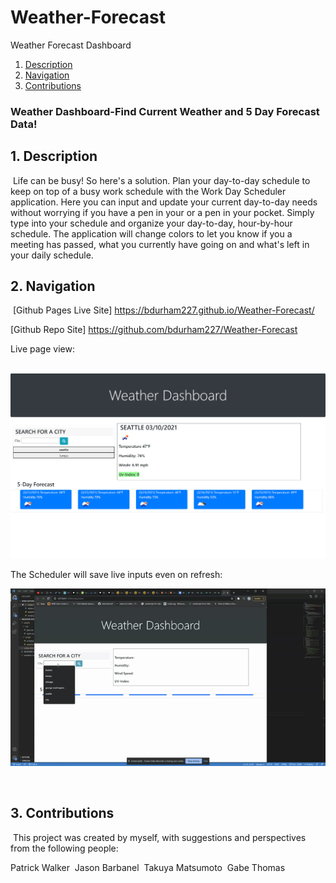 # Weather-Forecast

Weather Forecast Dashboard



1. [Description](#desc)
2. [Navigation](#nav)
3. [Contributions](#contrib)
​
​
### Weather Dashboard-Find Current Weather and 5 Day Forecast Data!
<a name="desc"></a>
## 1. Description
​
Life can be busy! So here's a solution. Plan your day-to-day schedule to keep on top of a busy work schedule with the Work Day Scheduler application. Here you can input and update your current day-to-day needs without worrying if you have a pen in your or a pen in your pocket. Simply type into your schedule and organize your day-to-day, hour-by-hour schedule. The application will change colors to let you know if you a meeting has passed, what you currently have going on and what's left in your daily schedule.
​
<a name="nav"></a>
## 2. Navigation
​
[Github Pages Live Site] https://bdurham227.github.io/Weather-Forecast/

[Github Repo Site] https://github.com/bdurham227/Weather-Forecast

Live page view: 


​
​![ScreenShot](assets/images/weatherforecastscreenshot.png "ScreenShot")

The Scheduler will save live inputs even on refresh:

![Planyourday demo](assets\images\weathergif.gif)




​

<a name="contrib"></a>
## 3. Contributions
​
This project was created by myself, with suggestions and perspectives from the following people:

Patrick Walker
​
Jason Barbanel
​
Takuya Matsumoto
​
Gabe Thomas